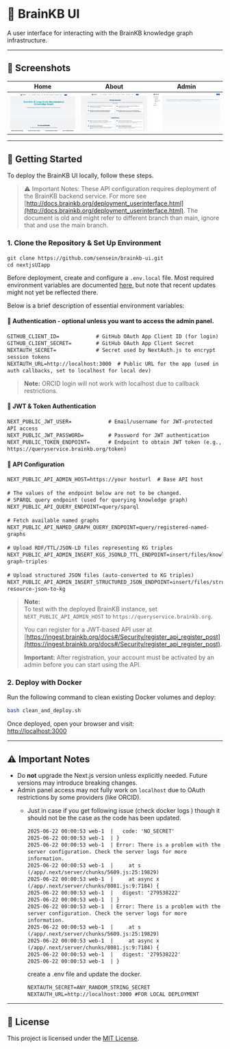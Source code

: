 # 🧠 BrainKB UI

A user interface for interacting with the BrainKB knowledge graph infrastructure.

---

## 📸 Screenshots
| Home | About | Admin |
|------|-------|-----|
| ![](images/home.png) | ![](images/about.png) | ![](images/admin.png) |

---

## 🚀 Getting Started

To deploy the BrainKB UI locally, follow these steps.

> ⚠️ Important Notes: These API configuration requires deployment of the BrainKB backend service. For more see [http://docs.brainkb.org/deployment_userinterface.html](http://docs.brainkb.org/deployment_userinterface.html).
> The document is old and might refer to different branch than main, ignore that and use the main branch.
### 1. Clone the Repository & Set Up Environment

```shell
git clone https://github.com/sensein/brainkb-ui.git
cd nextjsUIapp
```

Before deployment, create and configure a `.env.local` file. Most required environment variables are documented [here](http://docs.brainkb.org/deployment_userinterface.html), but note that recent updates might not yet be reflected there.

Below is a brief description of essential environment variables:

#### 🔐 Authentication - optional unless you want to access the admin panel.
```env
GITHUB_CLIENT_ID=            # GitHub OAuth App Client ID (for login)
GITHUB_CLIENT_SECRET=        # GitHub OAuth App Client Secret
NEXTAUTH_SECRET=             # Secret used by NextAuth.js to encrypt session tokens
NEXTAUTH_URL=http://localhost:3000  # Public URL for the app (used in auth callbacks, set to localhost for local dev)
```

> **Note:** ORCID login will not work with localhost due to callback restrictions.

#### 🔑 JWT & Token Authentication
```env
NEXT_PUBLIC_JWT_USER=            # Email/username for JWT-protected API access
NEXT_PUBLIC_JWT_PASSWORD=        # Password for JWT authentication
NEXT_PUBLIC_TOKEN_ENDPOINT=      # Endpoint to obtain JWT token (e.g., https://queryservice.brainkb.org/token)
```

#### 🧠 API Configuration
```env
NEXT_PUBLIC_API_ADMIN_HOST=https://your hosturl  # Base API host

# The values of the endpoint below are not to be changed.
# SPARQL query endpoint (used for querying knowledge graph)
NEXT_PUBLIC_API_QUERY_ENDPOINT=query/sparql

# Fetch available named graphs
NEXT_PUBLIC_API_NAMED_GRAPH_QUERY_ENDPOINT=query/registered-named-graphs

# Upload RDF/TTL/JSON-LD files representing KG triples
NEXT_PUBLIC_API_ADMIN_INSERT_KGS_JSONLD_TTL_ENDPOINT=insert/files/knowledge-graph-triples

# Upload structured JSON files (auto-converted to KG triples)
NEXT_PUBLIC_API_ADMIN_INSERT_STRUCTURED_JSON_ENDPOINT=insert/files/structured-resource-json-to-kg
```

> **Note:**  
> To test with the deployed BrainKB instance, set `NEXT_PUBLIC_API_ADMIN_HOST` to `https://queryservice.brainkb.org`.  
> 
> You can register for a JWT-based API user at [https://ingest.brainkb.org/docs#/Security/register_api_register_post](https://ingest.brainkb.org/docs#/Security/register_api_register_post).  
> 
> **Important:** After registration, your account must be activated by an admin before you can start using the API.


### 2. Deploy with Docker

Run the following command to clean existing Docker volumes and deploy:

```bash
bash clean_and_deploy.sh
```

Once deployed, open your browser and visit:  
[http://localhost:3000](http://localhost:3000)

---

## ⚠️ Important Notes

- Do **not** upgrade the Next.js version unless explicitly needed. Future versions may introduce breaking changes.
- Admin panel access may not fully work on `localhost` due to OAuth restrictions by some providers (like ORCID).
  - Just in case if you get following issue (check docker logs <container-id>) though it should not be the case as the code has been updated.

      ```shell
      2025-06-22 00:00:53 web-1  |   code: 'NO_SECRET'
      2025-06-22 00:00:53 web-1  | }
      2025-06-22 00:00:53 web-1  | Error: There is a problem with the server configuration. Check the server logs for more information.
      2025-06-22 00:00:53 web-1  |     at s (/app/.next/server/chunks/5609.js:25:19829)
      2025-06-22 00:00:53 web-1  |     at async x (/app/.next/server/chunks/8081.js:9:7184) {
      2025-06-22 00:00:53 web-1  |   digest: '279538222'
      2025-06-22 00:00:53 web-1  | }
      2025-06-22 00:00:53 web-1  | Error: There is a problem with the server configuration. Check the server logs for more information.
      2025-06-22 00:00:53 web-1  |     at s (/app/.next/server/chunks/5609.js:25:19829)
      2025-06-22 00:00:53 web-1  |     at async x (/app/.next/server/chunks/8081.js:9:7184) {
      2025-06-22 00:00:53 web-1  |   digest: '279538222'
      2025-06-22 00:00:53 web-1  | }
      ```
    create a .env file and update the docker. 
      ```shell
      NEXTAUTH_SECRET=ANY_RANDOM_STRING_SECRET
      NEXTAUTH_URL=http://localhost:3000 #FOR LOCAL DEPLOYMENT
      ```
---

## 📄 License

This project is licensed under the [MIT License](LICENSE).
